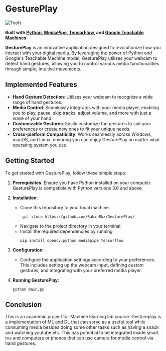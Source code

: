 # GesturePlay
![Tools](https://skillicons.dev/icons?i=opencv,python,tensorflow)

**Built with [Python](https://www.python.org/), [MediaPipe](https://google.github.io/mediapipe/), [TensorFlow](https://www.tensorflow.org/), and [Google Teachable Machines](https://teachablemachine.withgoogle.com/)**

**GesturePlay** is an innovative application designed to revolutionize how you interact with your digital media. By leveraging the power of Python and Google's Teachable Machine model, GesturePlay utilizes your webcam to detect hand gestures, allowing you to control various media functionalities through simple, intuitive movements.

## Implemented Features

- **Hand Gesture Detection**: Utilizes your webcam to recognize a wide range of hand gestures.
- **Media Control**: Seamlessly integrates with your media player, enabling you to play, pause, skip tracks, adjust volume, and more with just a wave of your hand.
- **Customizable Gestures**: Easily customize the gestures to suit your preferences or create new ones to fit your unique needs.
- **Cross-platform Compatibility**: Works seamlessly across Windows, macOS, and Linux, ensuring you can enjoy GesturePlay no matter what operating system you use.



## Getting Started

To get started with GesturePlay, follow these simple steps:

1. **Prerequisites**: Ensure you have Python installed on your computer. GesturePlay is compatible with Python versions 3.8 and above.

2. **Installation**:
   - Clone this repository to your local machine.
     ```
      git clone https://github.com/RakinRkz/GesturePlay/
     ```
   - Navigate to the project directory in your terminal.
   - Install the required dependencies by running
     ```
     pip install opencv-python mediapipe tensorflow
     ```

3. **Configuration**:
   - Configure the application settings according to your preferences. This includes setting up the webcam input, defining custom gestures, and integrating with your preferred media player.

4. **Running GesturePlay**:
   ```
   python main.py
   ```

## Conclusion
This is an academic project for Machine learning lab course. Gestureplay is a implementation of ML and DL that can serve as a useful tool while consuming media besides doing some other tasks such as having a snack and watching youtube etc.
This has potential to be integrated inside smart tvs and computers or phones that can use camera for media control via hand gestures.
   

